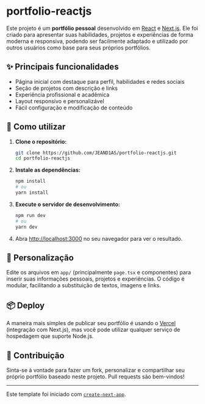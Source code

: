 # portfolio-reactjs

Este projeto é um **portfólio pessoal** desenvolvido em [React](https://react.dev/) e [Next.js](https://nextjs.org/). Ele foi criado para apresentar suas habilidades, projetos e experiências de forma moderna e responsiva, podendo ser facilmente adaptado e utilizado por outros usuários como base para seus próprios portfólios.

## ✨ Principais funcionalidades

- Página inicial com destaque para perfil, habilidades e redes sociais
- Seção de projetos com descrição e links
- Experiência profissional e acadêmica
- Layout responsivo e personalizável
- Fácil configuração e modificação de conteúdo

## 🚀 Como utilizar

1. **Clone o repositório:**
   ```bash
   git clone https://github.com/JEAND1AS/portfolio-reactjs.git
   cd portfolio-reactjs
   ```

2. **Instale as dependências:**
   ```bash
   npm install
   # ou
   yarn install
   ```

3. **Execute o servidor de desenvolvimento:**
   ```bash
   npm run dev
   # ou
   yarn dev
   ```

4. Abra [http://localhost:3000](http://localhost:3000) no seu navegador para ver o resultado.

## 🔧 Personalização

Edite os arquivos em `app/` (principalmente `page.tsx` e componentes) para inserir suas informações pessoais, projetos e experiências. O código é modular, facilitando a substituição de textos, imagens e links.

## 📦 Deploy

A maneira mais simples de publicar seu portfólio é usando o [Vercel](https://vercel.com/) (integração com Next.js), mas você pode utilizar qualquer serviço de hospedagem que suporte Node.js.

## 🤝 Contribuição

Sinta-se à vontade para fazer um fork, personalizar e compartilhar seu próprio portfólio baseado neste projeto. Pull requests são bem-vindos!

---

Este template foi iniciado com [`create-next-app`](https://github.com/vercel/next.js/tree/canary/packages/create-next-app).